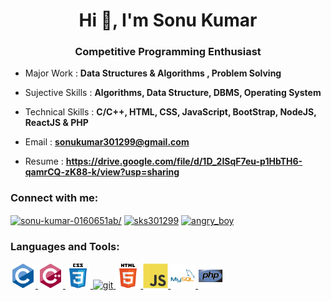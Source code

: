
<h1 align="center">Hi 👋, I'm Sonu Kumar</h1>
<h3 align="center">Competitive Programming Enthusiast</h3>

- Major Work :  **Data Structures & Algorithms , Problem Solving**

- Sujective Skills : **Algorithms, Data Structure, DBMS, Operating System**
 
- Technical Skills : **C/C++, HTML, CSS, JavaScript, BootStrap, NodeJS, ReactJS & PHP**
 
- Email : **sonukumar301299@gmail.com**

- Resume : **https://drive.google.com/file/d/1D_2ISqF7eu-p1HbTH6-qamrCQ-zK88-k/view?usp=sharing**

<h3 align="left">Connect with me:</h3>
<p align="left">
<a href="https://linkedin.com/in/sonu-kumar-0160651ab/" target="blank"><img align="center" src="https://raw.githubusercontent.com/rahuldkjain/github-profile-readme-generator/master/src/images/icons/Social/linked-in-alt.svg" alt="sonu-kumar-0160651ab/" height="30" width="40" /></a>
<a href="https://www.codechef.com/users/sks301299" target="blank"><img align="center" src="https://cdn.jsdelivr.net/npm/simple-icons@3.1.0/icons/codechef.svg" alt="sks301299" height="30" width="40" /></a>
<a href="https://codeforces.com/profile/angry_boy" target="blank"><img align="center" src="https://raw.githubusercontent.com/rahuldkjain/github-profile-readme-generator/master/src/images/icons/Social/codeforces.svg" alt="angry_boy" height="30" width="40" /></a>
</p>

<h3 align="left">Languages and Tools:</h3>
<p align="left"> <a href="https://www.cprogramming.com/" target="_blank" rel="noreferrer"> <img src="https://raw.githubusercontent.com/devicons/devicon/master/icons/c/c-original.svg" alt="c" width="40" height="40"/> </a> <a href="https://www.w3schools.com/cpp/" target="_blank" rel="noreferrer"> <img src="https://raw.githubusercontent.com/devicons/devicon/master/icons/cplusplus/cplusplus-original.svg" alt="cplusplus" width="40" height="40"/> </a> <a href="https://www.w3schools.com/css/" target="_blank" rel="noreferrer"> <img src="https://raw.githubusercontent.com/devicons/devicon/master/icons/css3/css3-original-wordmark.svg" alt="css3" width="40" height="40"/> </a> <a href="https://git-scm.com/" target="_blank" rel="noreferrer"> <img src="https://www.vectorlogo.zone/logos/git-scm/git-scm-icon.svg" alt="git" width="40" height="40"/> </a> <a href="https://www.w3.org/html/" target="_blank" rel="noreferrer"> <img src="https://raw.githubusercontent.com/devicons/devicon/master/icons/html5/html5-original-wordmark.svg" alt="html5" width="40" height="40"/> </a> <a href="https://developer.mozilla.org/en-US/docs/Web/JavaScript" target="_blank" rel="noreferrer"> <img src="https://raw.githubusercontent.com/devicons/devicon/master/icons/javascript/javascript-original.svg" alt="javascript" width="40" height="40"/> </a> <a href="https://www.mysql.com/" target="_blank" rel="noreferrer"> <img src="https://raw.githubusercontent.com/devicons/devicon/master/icons/mysql/mysql-original-wordmark.svg" alt="mysql" width="40" height="40"/> </a> <a href="https://www.php.net" target="_blank" rel="noreferrer"> <img src="https://raw.githubusercontent.com/devicons/devicon/master/icons/php/php-original.svg" alt="php" width="40" height="40"/> </a> </p>
